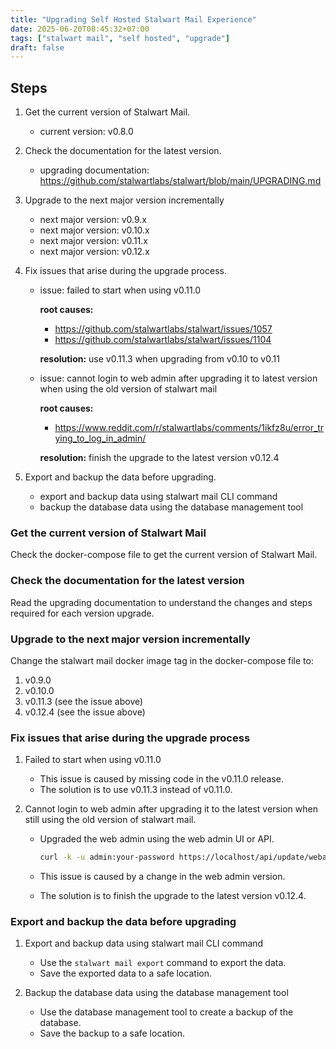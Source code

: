 ```yaml
---
title: "Upgrading Self Hosted Stalwart Mail Experience"
date: 2025-06-20T08:45:32+07:00
tags: ["stalwart mail", "self hosted", "upgrade"]
draft: false
---
```


## Steps

1. Get the current version of Stalwart Mail.

    - current version: v0.8.0

1. Check the documentation for the latest version.

    - upgrading documentation: <https://github.com/stalwartlabs/stalwart/blob/main/UPGRADING.md>

1. Upgrade to the next major version incrementally

    - next major version: v0.9.x
    - next major version: v0.10.x
    - next major version: v0.11.x
    - next major version: v0.12.x

1. Fix issues that arise during the upgrade process.

    - issue: failed to start when using v0.11.0

        **root causes:**

        * <https://github.com/stalwartlabs/stalwart/issues/1057>
        * <https://github.com/stalwartlabs/stalwart/issues/1104>

        **resolution:** use v0.11.3 when upgrading from v0.10 to v0.11

    - issue: cannot login to web admin after upgrading it to latest version when
      using the old version of stalwart mail

        **root causes:**

        * <https://www.reddit.com/r/stalwartlabs/comments/1ikfz8u/error_trying_to_log_in_admin/>

        **resolution:** finish the upgrade to the latest version v0.12.4

1. Export and backup the data before upgrading.

    - export and backup data using stalwart mail CLI command
    - backup the database data using the database management tool

<!-- more -->

### Get the current version of Stalwart Mail

Check the docker-compose file to get the current version of Stalwart Mail.

### Check the documentation for the latest version

Read the upgrading documentation to understand the changes and steps required
for each version upgrade.

### Upgrade to the next major version incrementally

Change the stalwart mail docker image tag in the docker-compose file to:

1. v0.9.0
1. v0.10.0
1. v0.11.3 (see the issue above)
1. v0.12.4 (see the issue above)

### Fix issues that arise during the upgrade process

1. Failed to start when using v0.11.0

   - This issue is caused by missing code in the v0.11.0 release.
   - The solution is to use v0.11.3 instead of v0.11.0.

2. Cannot login to web admin after upgrading it to the latest version when
   still using the old version of stalwart mail.

   - Upgraded the web admin using the web admin UI or API.

     ```bash
     curl -k -u admin:your-password https://localhost/api/update/webadmin
     ```

   - This issue is caused by a change in the web admin version.
   - The solution is to finish the upgrade to the latest version v0.12.4.

### Export and backup the data before upgrading

1. Export and backup data using stalwart mail CLI command

   - Use the `stalwart mail export` command to export the data.
   - Save the exported data to a safe location.

1. Backup the database data using the database management tool

   - Use the database management tool to create a backup of the database.
   - Save the backup to a safe location.
